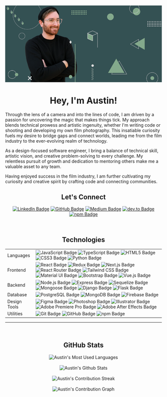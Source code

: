   <p align="center">
  <img src="images/github-banner.png" alt="austin">
  </p>

  <h1 align="center">Hey, I'm Austin!</h1>
  Through the lens of a camera and into the lines of code, I am driven by a passion for uncovering the magic that makes things tick. My approach blends technical prowess and artistic ingenuity, whether I'm writing code or shooting and developing my own film photography. This insatiable curiosity fuels my desire to bridge gaps and connect worlds, leading me from the film industry to the ever-evolving realm of technology.

As a design-focused software engineer, I bring a balance of technical skill,
artistic vision, and creative problem-solving to every challenge. My relentless
pursuit of growth and dedication to mentoring others make me a valuable asset to
any team.

Having enjoyed success in the film industry, I am further cultivating my
curiosity and creative spirit by crafting code and connecting communities.

  <h2 align="center">Let's Connect</h2>
  <p align="center">
    <a
      href="https://www.linkedin.com/in/austinrt/"
      target="_blank"
      ><img
        src="https://img.shields.io/badge/LinkedIn-0A66C2?logo=linkedin&logoColor=fff&style=flat-square"
        alt="LinkedIn Badge"
    /></a>
    <a
      href="https://www.github.com/austin-rt/"
      target="_blank"
      ><img
        src="https://img.shields.io/badge/GitHub-181717?logo=github&logoColor=fff&style=flat-square"
        alt="GitHub Badge"
    /></a>
    <a
      href="https://austinrt.medium.com/"
      target="_blank"
      ><img
        src="https://img.shields.io/badge/Medium-000?logo=medium&logoColor=fff&style=flat-square"
        alt="Medium Badge"
    /></a>
    <a
      href="https://dev.to/austinrt"
      target="_blank"
      ><img
      src="https://img.shields.io/badge/dev.to-0A0A0A?logo=devdotto&logoColor=fff&style=flat-square"
      alt="dev.to Badge"></a>
    <a
      href="https://www.npmjs.com/~austinrt"
      target="_blank"
      ><img
        src="https://img.shields.io/badge/npm-CB3837?logo=npm&logoColor=fff&style=flat-square"
        alt="npm Badge"
      />
    </a>
  </p>
  <br />
  <h2 align="center">Technologies</h1>
  <table>
    <tbody>
      <tr>
        <td>Languages</td>
        <td>
          <img
            src="https://img.shields.io/badge/JavaScript-F7DF1E?logo=javascript&logoColor=000&style=flat-square"
            alt="JavaScript Badge"
          />
          <img
            src="https://img.shields.io/badge/TypeScript-3178C6?logo=typescript&logoColor=fff&style=flat-square"
            alt="TypeScript Badge"
          />
          <img
            src="https://img.shields.io/badge/HTML5-E34F26?logo=html5&logoColor=fff&style=flat-square"
            alt="HTML5 Badge"
          />
          <img
            src="https://img.shields.io/badge/CSS3-1572B6?logo=css3&logoColor=fff&style=flat-square"
            alt="CSS3 Badge"
          />
          <img
            src="https://img.shields.io/badge/Python-3776AB?logo=python&logoColor=fff&style=flat-square"
            alt="Python Badge"
          />
        </td>
      </tr>
      <tr>
        <td>Frontend</td>
        <td>
          <img
            src="https://img.shields.io/badge/React-61DAFB?logo=react&logoColor=000&style=flat-square"
            alt="React Badge"
          />
          <img
            src="https://img.shields.io/badge/Redux-764ABC?logo=redux&logoColor=fff&style=flat-square"
            alt="Redux Badge"
          />
          <img
            src="https://img.shields.io/badge/Next.js-000?logo=nextdotjs&logoColor=fff&style=flat-square"
            alt="Next.js Badge"
          />
          <img
            alt="React Router Badge"
            src="https://img.shields.io/badge/React%20Router-CA4245?logo=reactrouter&logoColor=fff&style=flat-square"
          />
          <img
            src="https://img.shields.io/badge/Tailwind%20CSS-06B6D4?logo=tailwindcss&logoColor=fff&style=flat-square"
            alt="Tailwind CSS Badge"
          />
          <img
            src="https://img.shields.io/badge/Material%20UI-007FFF.svg?logo=data%3Aimage%2Fpng%3Bbase64%2CiVBORw0KGgoAAAANSUhEUgAAACAAAAAZCAMAAABn0dyjAAABpFBMVEX%2F%2F%2F%2F%2F%2F%2F%2F%2F%2F%2F%2F%2F%2F%2F%2F%2F%2F%2F%2F%2F%2F%2F%2F%2F%2F%2F%2F%2F%2F%2F%2F%2F%2F%2F%2F%2F%2F%2F%2F%2F%2F%2F%2F%2F%2F%2F%2F%2F%2F%2F%2F%2F%2F%2F%2F%2F%2F%2F%2F%2F%2F%2F%2F%2F%2F%2F%2F%2F%2F%2F%2F%2F%2F%2F%2F%2F%2F%2F%2F%2F%2F%2F%2F%2F%2F%2F%2F%2F%2F%2F%2F%2F%2F%2F%2F%2F%2F%2F%2F%2F%2F%2F%2F%2F%2F%2F%2F%2F%2F%2F%2F%2F%2F%2F%2F%2F%2F%2F%2F%2F%2F%2F%2F%2F%2F%2F%2F%2F%2F%2F%2F%2F%2F%2F%2F%2F%2F%2F%2F%2F%2F%2F%2F%2F%2F%2F%2F%2F%2F%2F%2F%2F%2F%2F%2F%2F%2F%2F%2F%2F%2F%2F%2F%2F%2F%2F%2F%2F%2F%2F%2F%2F%2F%2F%2F%2F%2F%2F%2F%2F%2F%2F%2F%2F%2F%2F%2F%2F%2F%2F%2F%2F%2F%2F%2F%2F%2F%2F%2F%2F%2F%2F%2F%2F%2F%2F%2F%2F%2F%2F%2F%2F%2F%2F%2F%2F%2F%2F%2F%2F%2F%2F%2F%2F%2F%2F%2F%2F%2F%2F%2F%2F%2F%2F%2F%2F%2F%2F%2F%2F%2F%2F%2F%2F%2F%2F%2F%2F%2F%2F%2F%2F%2F%2F%2F%2F%2F%2F%2F%2F%2F%2F%2F%2F%2F%2F%2F%2F%2F%2F%2F%2F%2F%2F%2F%2F%2F%2F%2F%2F%2F%2F%2F%2F%2F%2F%2F%2F%2F%2F%2F%2F%2F%2F%2F%2F%2F%2F%2F%2F%2F%2F%2F%2F%2F%2F%2F%2F%2F%2F%2F%2F%2F%2F%2F%2F%2F%2F%2F%2F%2F%2F%2F%2F%2F%2F%2F%2F%2F%2F%2F%2F%2F%2F%2F%2F%2F%2F%2F%2F%2F%2F%2F%2F%2F%2F%2F%2F%2F%2F%2F%2F%2F%2F%2F%2F%2F%2F%2F%2F%2F%2F%2F%2F%2F%2F%2F%2F%2F%2F%2F%2F%2F%2F%2F%2F%2F%2F%2F%2F%2F%2F%2F%2F%2F%2F%2F%2F%2F%2F%2F%2F%2F%2F%2F%2F%2F%2F%2F%2F%2F%2F%2F%2F%2F%2F%2F%2F%2F%2F%2F%2F%2F%2F%2F%2F%2F%2F%2F%2F%2F%2F%2F%2F%2F%2F%2F%2F%2F%2F%2F%2F%2F%2F%2F%2F%2F%2F%2F%2F%2F%2F%2F%2F%2F%2F%2F%2F%2F%2F%2F%2F%2F%2F%2F%2F%2F%2F%2F%2F%2F%2F%2F%2F%2F%2F%2F%2F%2F%2F%2F%2F%2F%2F%2F%2F%2F%2F%2F%2F%2F%2F%2F%2F%2F%2F%2F%2F%2F%2F%2F%2F%2F%2F%2F%2F%2F%2F%2F%2F%2F%2F%2F%2F%2F%2F%2F%2F%2F%2F%2F%2F%2F%2F%2F%2F%2F%2F%2F%2F%2F%2F%2F%2F%2F%2F%2F%2F%2F%2F%2F%2F%2F%2F%2F%2F%2F%2F%2F%2F%2F%2F%2F%2F%2F%2F%2F%2F%2F%2F%2F%2F%2F%2F%2F%2F%2F%2F8IgZTZAAAAi3RSTlMAAgMEBQYHCAkKCwwNDg8QERIVFxgZGh0fICEiJSYnKCkqLS4vMTI1Njc4Pj9AQ0RGSUpRUlRXWFpeX2hpamxvc3V6foWGiIuMjY%2BYmpyen6CjpKesrbCxs7W4ubq7vMLDxMXGx8rP0dPX2Nrb3N3e3%2BDh4uTl5ufo6ers7e7w8fLz9PX29%2Fj6%2B%2Fz9bRIcnQAAAXBJREFUeNpk0AOXM0EQheEb2%2Fps27aNtW3biHX%2F9E5PxXmO%2B7ytwtgrE5o9HLsC5VEPdjl4Bw0utpEXAFxoYxxrZOHPKdQIfY6TWS2wTZNbKiD3PvoAYX65TErgWCQPJSCnnxqg3B0iK8Ec2SOB0n0DOP23wGrg3F59aVVB7kDWvn%2Fcp5LKSOB6GwZUEL%2F1NcmKwv%2Fr8xJoJMgcx7UuUozch3mlMTgD4MkUNetvbICnGhz7Ugng%2FbCb%2FhGFxrgkAbzvtlLVADh7FboncQksveQWdqqBuNJBTfES4FhVwXh9EP6WoLJ2Qga1heCnOM8CwvJ6Vb76%2ByQA%2B6wKgEst5yDuDVPXd1vyBQkAE3QO2T7z3AjlfGteggrXEsmVD34ogU8H1CTqgkWSP%2FXtphfzVIr%2FUMO9Ts3kY%2BBmP3WjD1DLOkBd%2B6%2B8fPWNFfV87zdZkfgWQbOjiXu3Q%2BXDVRmwA51okHSaKQNOwGSRXebADecCAB9huN3nGl%2FiAAAAAElFTkSuQmCC&style=flat-square"
            alt="Material UI Badge"
          />
          <img
            src="https://img.shields.io/badge/Bootstrap-7952B3?logo=bootstrap&logoColor=fff&style=flat-square"
            alt="Bootstrap Badge"
          />
          <img
            src="https://img.shields.io/badge/Vue.js-4FC08D?logo=vuedotjs&logoColor=fff&style=flat-square"
            alt="Vue.js Badge"
          />
        </td>
      </tr>
      <tr>
        <td>Backend</td>
        <td>
          <img
            src="https://img.shields.io/badge/Node.js-393?logo=nodedotjs&logoColor=fff&style=flat-square"
            alt="Node.js Badge"
          />
          <img
            src="https://img.shields.io/badge/Express.js-000000?logo=express&logoColor=2361DAFB&style=flat-square"
            alt="Express Badge"
          />
          <img
            src="https://img.shields.io/badge/Sequelize-52B0E7?logo=sequelize&logoColor=fff&style=flat-square"
            alt="Sequelize Badge"
          />
          <img
            alt="Mongoose Badge"
            src="https://img.shields.io/badge/Mongoose.js%20-890000?logo=%20&style=flat-square"
          />
          <img
            src="https://img.shields.io/badge/Django-092E20?logo=django&logoColor=fff&style=flat-square"
            alt="Django Badge"
          />
          <img
            src="https://img.shields.io/badge/Flask-000?logo=flask&logoColor=fff&style=flat-square"
            alt="Flask Badge"
          />
        </td>
      </tr>
      <tr>
        <td>Database</td>
        <td>
          <img
            src="https://img.shields.io/badge/PostgreSQL-4169E1?logo=postgresql&logoColor=fff&style=flat-square"
            alt="PostgreSQL Badge"
          />
          <img
            src="https://img.shields.io/badge/MongoDB-47A248?logo=mongodb&logoColor=fff&style=flat-square"
            alt="MongoDB Badge"
          />
          <img
            src="https://img.shields.io/badge/Firebase-FFCA28?logo=firebase&logoColor=000&style=flat-square"
            alt="Firebase Badge"
          />
        </td>
      </tr>
      <tr>
        <td>Design Tools</td>
        <td>
          <img
            src="https://img.shields.io/badge/Figma-F24E1E?logo=figma&logoColor=fff&style=flat-square"
            alt="Figma Badge"
          />
          <img
            src="https://img.shields.io/badge/Photoshop-31A8FF?logo=adobephotoshop&logoColor=fff&style=flat-square"
            alt="Photoshop Badge"
          />
          <img
            src="https://img.shields.io/badge/Illustrator-FF9A00?logo=adobeillustrator&logoColor=fff&style=flat-square"
            alt="Illustrator Badge"
          />
          <img src="https://img.shields.io/badge/Adobe%20Premiere%20Pro-99F?logo=adobepremierepro&logoColor=fff&style=flat-square" alt="Adobe Premiere Pro Badge">
          <img src="https://img.shields.io/badge/Adobe%20After%20Effects-99F?logo=adobeaftereffects&logoColor=fff&style=flat-square" alt="Adobe After Effects Badge">
        </td>
      </tr>
      <tr>
        <td>Utilities</td>
        <td>
          <img
            src="https://img.shields.io/badge/Git-F05032?logo=git&logoColor=fff&style=flat-square"
            alt="Git Badge"
          />
          <img
            src="https://img.shields.io/badge/GitHub-181717?logo=github&logoColor=fff&style=flat-square"
            alt="GitHub Badge"
          />
          <img
            src="https://img.shields.io/badge/npm-CB3837?logo=npm&logoColor=fff&style=flat-square"
            alt="npm Badge"
          />
        </td>
      </tr>
    </tbody>
  </table>
  <hr />
  <br />
  <h2 align="center">GitHub Stats</h2>
  <p align="center">
    <picture>
      <source
        srcset="
          https://github-readme-stats.vercel.app/api/top-langs/?username=austin-rt&hide_progress=true&theme=light
        "
        media="(prefers-color-scheme: light)"
      />
      <source
        srcset="
          https://github-readme-stats.vercel.app/api/top-langs/?username=austin-rt&hide_progress=true&theme=dark
        "
        media="(prefers-color-scheme: dark), (prefers-color-scheme: no-preference)"
      />
      <img
        src="https://github-readme-stats.vercel.app/api/top-langs/?username=austin-rt&hide_progress=true&theme=dark" alt="Austin's Most Used Languages"
      />
    </picture>
    <br />
    <br />
    <picture>
      <source
        srcset="
          https://github-readme-stats.vercel.app/api?username=austin-rt&count_private=true&show_icons=true&theme=light
        "
        media="(prefers-color-scheme: light)"
      />
      <source
        srcset="
          https://github-readme-stats.vercel.app/api?username=austin-rt&count_private=true&show_icons=true&theme=dark&icon_color=5ED6F8&ring_color=5ED6F8
        "
        media="(prefers-color-scheme: dark), (prefers-color-scheme: no-preference)"
      />
      <img
        src="https://github-readme-stats.vercel.app/api?username=austin-rt&count_private=true&show_icons=true&theme=dark&icon_color=5ED6F8&ring_color=5ED6F8" alt="Austin's Github Stats"
      />
    </picture>
    <br />
    <br />
    <picture>
      <source
        srcset="
          https://github-readme-streak-stats.herokuapp.com/?user=austin-rt&theme=light
        "
        media="(prefers-color-scheme: light)"
      />
      <source
        srcset="
          https://github-readme-streak-stats.herokuapp.com/?user=austin-rt&theme=dark
        "
        media="(prefers-color-scheme: dark), (prefers-color-scheme: no-preference)"
      />
      <img
        src="https://github-readme-streak-stats.herokuapp.com/?user=austin-rt&theme=dark" alt="Austin's Contribution Streak"
      />
    </picture>
    <br />
    <br />
    <picture>
      <source
        srcset="https://github-readme-activity-graph.cyclic.app/graph?username=austin-rt&area=true&height=400&bg_color=ffffff&color=000000&theme=react" 
        media="(prefers-color-scheme: light)"
      />
      <source
        srcset="
          https://github-readme-activity-graph.cyclic.app/graph?username=austin-rt&area=true&height=400&theme=react-dark
        "
        media="(prefers-color-scheme: dark), (prefers-color-scheme: no-preference)"
      />
      <img
        src="https://github-readme-activity-graph.cyclic.app/graph?username=austin-rt&area=true&height=400&theme=react-dark" alt="Austin's Contribution Graph"
      />
    </picture>
  </p>
